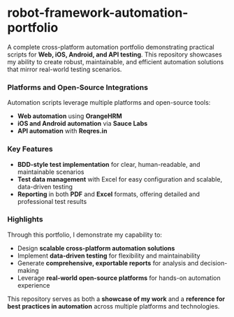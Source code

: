 # robot-framework-automation-portfolio

A complete cross-platform automation portfolio demonstrating practical scripts for **Web, iOS, Android, and API testing**. This repository showcases my ability to create robust, maintainable, and efficient automation solutions that mirror real-world testing scenarios.

### Platforms and Open-Source Integrations

Automation scripts leverage multiple platforms and open-source tools:

- **Web automation** using **OrangeHRM**  
- **iOS and Android automation** via **Sauce Labs**  
- **API automation** with **Reqres.in**  

### Key Features

- **BDD-style test implementation** for clear, human-readable, and maintainable scenarios  
- **Test data management** with Excel for easy configuration and scalable, data-driven testing  
- **Reporting** in both **PDF** and **Excel** formats, offering detailed and professional test results  

### Highlights

Through this portfolio, I demonstrate my capability to:

- Design **scalable cross-platform automation solutions**  
- Implement **data-driven testing** for flexibility and maintainability  
- Generate **comprehensive, exportable reports** for analysis and decision-making  
- Leverage **real-world open-source platforms** for hands-on automation experience  

This repository serves as both a **showcase of my work** and a **reference for best practices in automation** across multiple platforms and technologies.
